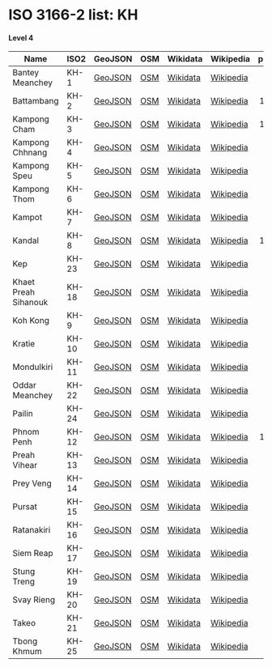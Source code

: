 # ISO 3166-2 list: KH


#### Level 4
Name | ISO2 | GeoJSON | OSM | Wikidata | Wikipedia | population 
--- | --- | --- | --- | --- | --- | --: 
Bantey Meanchey | KH-1 | [GeoJSON](../../export/geojson/q8/iso2/KH/KH-1.geojson) | [OSM](https://www.openstreetmap.org/relation/2200390) | [Wikidata](https://www.wikidata.org/wiki/Q3817) | [Wikipedia](http://en.wikipedia.org/wiki/de%3ABanteay%20Meanchey) | 678,033
Battambang | KH-2 | [GeoJSON](../../export/geojson/q8/iso2/KH/KH-2.geojson) | [OSM](https://www.openstreetmap.org/relation/6608542) | [Wikidata](https://www.wikidata.org/wiki/Q810923) | [Wikipedia](http://en.wikipedia.org/wiki/de%3ABattambang%20%28Provinz%29) | 1,036,523
Kampong Cham | KH-3 | [GeoJSON](../../export/geojson/q8/iso2/KH/KH-3.geojson) | [OSM](https://www.openstreetmap.org/relation/2200442) | [Wikidata](https://www.wikidata.org/wiki/Q142258) | [Wikipedia](http://en.wikipedia.org/wiki/de%3AKampong%20Cham%20%28Provinz%29) | 1,680,694
Kampong Chhnang | KH-4 | [GeoJSON](../../export/geojson/q8/iso2/KH/KH-4.geojson) | [OSM](https://www.openstreetmap.org/relation/2200303) | [Wikidata](https://www.wikidata.org/wiki/Q877468) | [Wikipedia](http://en.wikipedia.org/wiki/de%3AKampong%20Chhnang%20%28Provinz%29) | 472,616
Kampong Speu | KH-5 | [GeoJSON](../../export/geojson/q8/iso2/KH/KH-5.geojson) | [OSM](https://www.openstreetmap.org/relation/2215016) | [Wikidata](https://www.wikidata.org/wiki/Q652867) | [Wikipedia](http://en.wikipedia.org/wiki/de%3AKampong%20Speu%20%28Provinz%29) | 716,517
Kampong Thom | KH-6 | [GeoJSON](../../export/geojson/q8/iso2/KH/KH-6.geojson) | [OSM](https://www.openstreetmap.org/relation/2198944) | [Wikidata](https://www.wikidata.org/wiki/Q502148) | [Wikipedia](http://en.wikipedia.org/wiki/de%3AKampong%20Thom%20%28Provinz%29) | 708,398
Kampot | KH-7 | [GeoJSON](../../export/geojson/q8/iso2/KH/KH-7.geojson) | [OSM](https://www.openstreetmap.org/relation/2200183) | [Wikidata](https://www.wikidata.org/wiki/Q748470) | [Wikipedia](http://en.wikipedia.org/wiki/de%3AKampot%20%28Provinz%29) | 585,110
Kandal | KH-8 | [GeoJSON](../../export/geojson/q8/iso2/KH/KH-8.geojson) | [OSM](https://www.openstreetmap.org/relation/2200251) | [Wikidata](https://www.wikidata.org/wiki/Q466031) | [Wikipedia](http://en.wikipedia.org/wiki/de%3AKandal) | 1,265,085
Kep | KH-23 | [GeoJSON](../../export/geojson/q8/iso2/KH/KH-23.geojson) | [OSM](https://www.openstreetmap.org/relation/2200024) | [Wikidata](https://www.wikidata.org/wiki/Q852089) | [Wikipedia](http://en.wikipedia.org/wiki/en%3AKep%20Province) | 40,280
Khaet Preah Sihanouk | KH-18 | [GeoJSON](../../export/geojson/q8/iso2/KH/KH-18.geojson) | [OSM](https://www.openstreetmap.org/relation/3279394) | [Wikidata](https://www.wikidata.org/wiki/Q220966) | [Wikipedia](http://en.wikipedia.org/wiki/en%3ASihanoukville%20Province) | 199,902
Koh Kong | KH-9 | [GeoJSON](../../export/geojson/q8/iso2/KH/KH-9.geojson) | [OSM](https://www.openstreetmap.org/relation/2199066) | [Wikidata](https://www.wikidata.org/wiki/Q466000) | [Wikipedia](http://en.wikipedia.org/wiki/de%3AKoh%20Kong%20%28Provinz%29) | 139,722
Kratie | KH-10 | [GeoJSON](../../export/geojson/q8/iso2/KH/KH-10.geojson) | [OSM](https://www.openstreetmap.org/relation/2200456) | [Wikidata](https://www.wikidata.org/wiki/Q785896) | [Wikipedia](http://en.wikipedia.org/wiki/de%3AKratie%20%28Provinz%29) | 318,523
Mondulkiri | KH-11 | [GeoJSON](../../export/geojson/q8/iso2/KH/KH-11.geojson) | [OSM](https://www.openstreetmap.org/relation/2200450) | [Wikidata](https://www.wikidata.org/wiki/Q652830) | [Wikipedia](http://en.wikipedia.org/wiki/de%3AMondulkiri) | 60,811
Oddar Meanchey | KH-22 | [GeoJSON](../../export/geojson/q8/iso2/KH/KH-22.geojson) | [OSM](https://www.openstreetmap.org/relation/2200402) | [Wikidata](https://www.wikidata.org/wiki/Q629538) | [Wikipedia](http://en.wikipedia.org/wiki/de%3AOddar%20Meanchey) | 185,443
Pailin | KH-24 | [GeoJSON](../../export/geojson/q8/iso2/KH/KH-24.geojson) | [OSM](https://www.openstreetmap.org/relation/2200322) | [Wikidata](https://www.wikidata.org/wiki/Q506646) | [Wikipedia](http://en.wikipedia.org/wiki/de%3APailin%20%28Provinz%29) | 
Phnom Penh | KH-12 | [GeoJSON](../../export/geojson/q8/iso2/KH/KH-12.geojson) | [OSM](https://www.openstreetmap.org/relation/2199033) | [Wikidata](https://www.wikidata.org/wiki/Q1850) | [Wikipedia](http://en.wikipedia.org/wiki/en%3APhnom%20Penh) | 1,501,725
Preah Vihear | KH-13 | [GeoJSON](../../export/geojson/q8/iso2/KH/KH-13.geojson) | [OSM](https://www.openstreetmap.org/relation/2198922) | [Wikidata](https://www.wikidata.org/wiki/Q502151) | [Wikipedia](http://en.wikipedia.org/wiki/de%3APreah%20Vihear%20%28Provinz%29) | 170,852
Prey Veng | KH-14 | [GeoJSON](../../export/geojson/q8/iso2/KH/KH-14.geojson) | [OSM](https://www.openstreetmap.org/relation/2200477) | [Wikidata](https://www.wikidata.org/wiki/Q856788) | [Wikipedia](http://en.wikipedia.org/wiki/de%3APrey%20Veng%20%28Provinz%29) | 947,357
Pursat | KH-15 | [GeoJSON](../../export/geojson/q8/iso2/KH/KH-15.geojson) | [OSM](https://www.openstreetmap.org/relation/2200278) | [Wikidata](https://www.wikidata.org/wiki/Q834464) | [Wikipedia](http://en.wikipedia.org/wiki/de%3APursat%20%28Provinz%29) | 397,107
Ratanakiri | KH-16 | [GeoJSON](../../export/geojson/q8/iso2/KH/KH-16.geojson) | [OSM](https://www.openstreetmap.org/relation/2200301) | [Wikidata](https://www.wikidata.org/wiki/Q747846) | [Wikipedia](http://en.wikipedia.org/wiki/de%3ARatanakiri) | 149,997
Siem Reap | KH-17 | [GeoJSON](../../export/geojson/q8/iso2/KH/KH-17.geojson) | [OSM](https://www.openstreetmap.org/relation/2200393) | [Wikidata](https://www.wikidata.org/wiki/Q652818) | [Wikipedia](http://en.wikipedia.org/wiki/de%3ASiem%20Reap%20%28Provinz%29) | 896,309
Stung Treng | KH-19 | [GeoJSON](../../export/geojson/q8/iso2/KH/KH-19.geojson) | [OSM](https://www.openstreetmap.org/relation/2198916) | [Wikidata](https://www.wikidata.org/wiki/Q837889) | [Wikipedia](http://en.wikipedia.org/wiki/de%3AStung%20Treng%20%28Provinz%29) | 111,734
Svay Rieng | KH-20 | [GeoJSON](../../export/geojson/q8/iso2/KH/KH-20.geojson) | [OSM](https://www.openstreetmap.org/relation/2301441) | [Wikidata](https://www.wikidata.org/wiki/Q751864) | [Wikipedia](http://en.wikipedia.org/wiki/de%3ASvay%20Rieng%20%28Provinz%29) | 482,785
Takeo | KH-21 | [GeoJSON](../../export/geojson/q8/iso2/KH/KH-21.geojson) | [OSM](https://www.openstreetmap.org/relation/2200220) | [Wikidata](https://www.wikidata.org/wiki/Q613345) | [Wikipedia](http://en.wikipedia.org/wiki/de%3ATakeo%20%28Provinz%29) | 843,931
Tbong Khmum | KH-25 | [GeoJSON](../../export/geojson/q8/iso2/KH/KH-25.geojson) | [OSM](https://www.openstreetmap.org/relation/3714841) | [Wikidata](https://www.wikidata.org/wiki/Q15623578) | [Wikipedia](http://en.wikipedia.org/wiki/de%3ATbong%20Khmum%20%28Provinz%29) | 754,000
